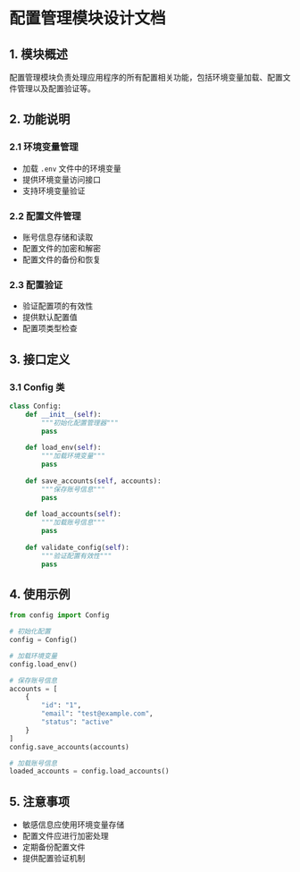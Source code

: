 # 配置管理模块设计文档

## 1. 模块概述

配置管理模块负责处理应用程序的所有配置相关功能，包括环境变量加载、配置文件管理以及配置验证等。

## 2. 功能说明

### 2.1 环境变量管理
- 加载 `.env` 文件中的环境变量
- 提供环境变量访问接口
- 支持环境变量验证

### 2.2 配置文件管理
- 账号信息存储和读取
- 配置文件的加密和解密
- 配置文件的备份和恢复

### 2.3 配置验证
- 验证配置项的有效性
- 提供默认配置值
- 配置项类型检查

## 3. 接口定义

### 3.1 Config 类
```python
class Config:
    def __init__(self):
        """初始化配置管理器"""
        pass
        
    def load_env(self):
        """加载环境变量"""
        pass
        
    def save_accounts(self, accounts):
        """保存账号信息"""
        pass
        
    def load_accounts(self):
        """加载账号信息"""
        pass
        
    def validate_config(self):
        """验证配置有效性"""
        pass
```

## 4. 使用示例

```python
from config import Config

# 初始化配置
config = Config()

# 加载环境变量
config.load_env()

# 保存账号信息
accounts = [
    {
        "id": "1",
        "email": "test@example.com",
        "status": "active"
    }
]
config.save_accounts(accounts)

# 加载账号信息
loaded_accounts = config.load_accounts()
```

## 5. 注意事项

- 敏感信息应使用环境变量存储
- 配置文件应进行加密处理
- 定期备份配置文件
- 提供配置验证机制 